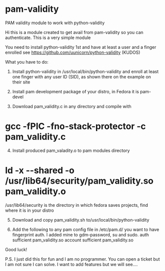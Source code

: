 # pam-validity
PAM validity module to work with python-validity

Hi this is a module created to get avail from pam-validity so you can authenticate. 
This is a very simple module

You need to install python-validity 1st and have at least a user and a finger enrolled
see https://github.com/uunicorn/python-validity (KUDOS)

What you have to do:

1. Install python-validity in /usr/local/bin/python-validity and enroll at least one finger with any user ID (SID), as shown there on the example on their site

2. Install pam development package of your distro, in Fedora it is pam-devel

3. Download pam_validity.c in any directory and compile with 

 # gcc -fPIC -fno-stack-protector -c pam_validity.c

4. Install produced pam_valadity.o to pam modules directory

# ld -x --shared -o /usr/lib64/security/pam_validity.so pam_validity.o

/usr/lib64/security is the directory in which fedora saves projects, find where it is in your distro

5. Download and copy pam_validity.sh to/usr/local/bin/python-validity

6. Add the following to any pam config file in /etc/pam.d/ you want to have fingerprint auth. I added mine to gdm-password, su and sudo.
auth		sufficient	pam_validity.so
account sufficient  pam_validity.so

Good luck!

P.S. I just did this for fun and I am no programmer. You can open a ticket but I am not sure I can solve. I want to add features  but we will see....
